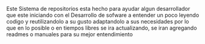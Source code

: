 Este Sistema de repositorios esta hecho para ayudar algun desarrollador que este iniciando con el Desarrollo de sofware a entender un poco leyendo
codigo y reutilizandolo a su gusto adaptandolo a sus necesidades por lo que en lo posible o en tiempos libres se ira actualizando, se iran agregando
readmes o manuales para su mejor entendimiento

